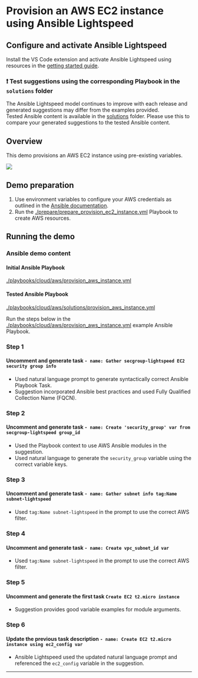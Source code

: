 # Provision an AWS EC2 instance using Ansible Lightspeed

## Configure and activate Ansible Lightspeed

Install the VS Code extension and activate Ansible Lightspeed using resources in the [getting started guide](../../../getting_started.md).

### ❗️ Test suggestions using the corresponding Playbook in the `solutions` folder

The Ansible Lightspeed model continues to improve with each release and generated suggestions may differ from the examples provided.  
Tested Ansible content is available in the [solutions](./solutions/) folder. Please use this to compare your generated suggestions to the tested Ansible content.

## Overview

This demo provisions an AWS EC2 instance using pre-existing variables.

![](../../../assets/img/lightspeed_provision_aws_instance.gif)

## Demo preparation

1. Use environment variables to configure your AWS credentials as outlined in the [Ansible documentation](https://docs.ansible.com/ansible/latest/collections/amazon/aws/docsite/guide_aws.html#authentication).
2. Run the [./prepare/prepare_provision_ec2_instance.yml](./prepare/prepare_provision_ec2_instance.yml) Playbook to create AWS resources.

## Running the demo

### Ansible demo content

#### Initial Ansible Playbook

[./playbooks/cloud/aws/provision_aws_instance.yml](./provision_ec2_instance.yml)

#### Tested Ansible Playbook

[./playbooks/cloud/aws/solutions/provision_aws_instance.yml](./solutions/provision_ec2_instance.yml)

Run the steps below in the [./playbooks/cloud/aws/provision_aws_instance.yml](./provision_ec2_instance.yml) example Ansible Playbook.

### Step 1

#### Uncomment and generate task `- name: Gather secgroup-lightspeed EC2 security group info`

- Used natural language prompt to generate syntactically correct Ansible Playbook Task.
- Suggestion incorporated Ansible best practices and used Fully Qualified Collection Name (FQCN).

### Step 2

#### Uncomment and generate task `- name: Create 'security_group' var from secgroup-lightspeed group_id`

- Used the Playbook context to use AWS Ansible modules in the suggestion.
- Used natural language to generate the `security_group` variable using the correct variable keys.

### Step 3

#### Uncomment and generate task `- name: Gather subnet info tag:Name subnet-lightspeed`

- Used `tag:Name subnet-lightspeed` in the prompt to use the correct AWS filter.

### Step 4

#### Uncomment and generate task `- name: Create vpc_subnet_id var`

- Used `tag:Name subnet-lightspeed` in the prompt to use the correct AWS filter.

### Step 5

#### Uncomment and generate the first task `Create EC2 t2.micro instance`

- Suggestion provides good variable examples for module arguments.

### Step 6

#### Update the previous task description `- name: Create EC2 t2.micro instance using ec2_config var`

- Ansible Lightspeed used the updated natural language prompt and referenced the `ec2_config` variable in the suggestion.

---
